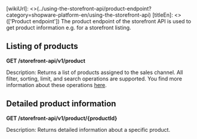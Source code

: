 [wikiUrl]: <>(../using-the-storefront-api/product-endpoint?category=shopware-platform-en/using-the-storefront-api)
[titleEn]: <>(['Product endpoint'])
The product endpoint of the storefront API is used to get product
information e.g. for a storefront listing.

## Listing of products

**GET /storefront-api/v1/product**

Description: Returns a list of products assigned to the sales channel.
All filter, sorting, limit, and search operations are supported. You
find more information about these operations
[here](../30-api/50-filter-search-limit.md).

## Detailed product information

**GET /storefront-api/v1/product/{productId}**

Description: Returns detailed information about a specific product.
